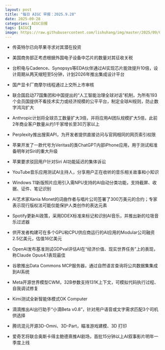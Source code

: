 ```yaml
---
layout: post
title: "每日 AIGC 早报：2025.9.28"
date: 2025-09-28
categories: AIGC日报
tags: [AIGC]
image: https://raw.githubusercontent.com/lishuhang/img/master/2025/09/0928-d.webp
---
```


- 传英特尔已向苹果寻求对其潜在投资

- 美国商务部正考虑根据外国电子设备中芯片的数量对其征收关税

- 台积电与Cadence、Synopsys等EDA伙伴通过AI实现芯片能效提升10倍，设计周期从两天缩短至5分钟，计划2026年推出集成设计平台

- 国产显卡厂商摩尔线程通过上交所上市审核

- 联合国启动77国集团和中国提出的“人工智能治理全球对话”机制，为所有193个会员国提供不看技术实力或经济规模的公平平台，制定全球AI规则，防止数字鸿沟扩大

- Anthropic计划将全球员工数量扩大3倍，并将应用AI团队规模扩大5倍，此前2年商业客户数量从约1千家增长至30万家以上

- Perplexity推出搜索API，为开发者提供直接访问与官网相同的网页索引权限

- 苹果开发了一款代号为Veritas的类ChatGPT内部iPhone应用，用于测试和准备明年对Siri的重大升级

- 苹果要求驳回用户针对Siri AI功能延迟的集体诉讼

- YouTube音乐应用测试AI主持人，分享用户正在收听的音乐相关故事和小知识

- Windows 11新版照片应用引入需NPU支持的AI自动分类功能，支持截屏、收据、证件、笔记识别

- AI艺术家Xania Monet的词曲作者与唱片公司签署了300万美元的合约；专家表示现行版权法可能仅能保护人类创作的表达元素

- Spotify更新AI政策，采用DDEX标准来标记和识别AI音乐，并推出新的垃圾音乐过滤器

- 供开发者构建可在多个GPU和CPU供应商运行的AI应用的Modular公司融资2.5亿美元，估值16亿美元

- OpenAI发布基准测试GDPval评估AI在“经济价值、现实世界任务”上的表现，称Claude Opus4.1表现最佳

- 谷歌推出Data Commons MCP服务器，通过自然语言查询将公共数据集集成到AI系统

- Meta开源世界模型CWM，32B参数支持131K上下文，可模拟代码执行过程、自我调试修复

- Kimi测试全新智能体模式OK Computer

- 滴滴推出AI出行助手“小滴Beta v0.8”，针对用户语音或文字需求匹配3个司机供选择

- 腾讯混元开源3D-Omni、3D-Part，瞄准游戏建模、3D 打印

- 爱奇艺将联合奥斯卡得主鲍德熹推AI剧场，首批15分钟以上AI叙事影片明年一季度上线